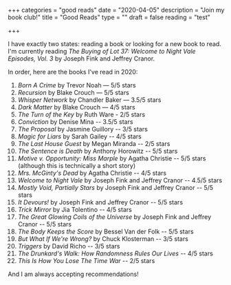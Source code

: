 +++
categories = "good reads"
date = "2020-04-05"
description = "Join my book club!"
title = "Good Reads"
type = ""
draft = false
reading = "test"

+++

I have exactly two states: reading a book or looking for a new book to read. I'm currently reading _The Buying of Lot 37: Welcome to Night Vale Episodes, Vol. 3_ by Joseph Fink and Jeffrey Cranor.

In order, here are the books I've read in 2020:

1. _Born A Crime_ by Trevor Noah — 5/5 stars  
2. _Recursion_ by Blake Crouch — 5/5 stars  
3. _Whisper Network_ by Chandler Baker — 3.5/5 stars  
4. _Dark Matter_ by Blake Crouch — 4/5 stars  
5. _The Turn of the Key_ by Ruth Ware - 2/5 stars  
6. _Conviction_ by Denise Mina -- 3.5/5 stars  
7. _The Proposal_ by Jasmine Guillory -- 3/5 stars  
8. _Magic for Liars_ by Sarah Gailey -- 4/5 stars  
9. _The Last House Guest_ by Megan Miranda -- 2/5 stars  
10. _The Sentence is Death_ by Anthony Horowitz -- 5/5 stars  
11. _Motive v. Opportunity: Miss Marple_ by Agatha Christie -- 5/5 stars (although this is technically a short story)  
12. _Mrs. McGinty's Dead_ by Agatha Christie -- 4/5 stars  
13. _Welcome to Night Vale_ by Joseph Fink and Jeffrey Cranor -- 4.5/5 stars  
14. _Mostly Void, Partially Stars_  by Joseph Fink and Jeffrey Cranor -- 5/5 stars  
15. _It Devours!_  by Joseph Fink and Jeffrey Cranor -- 5/5 stars  
16. _Trick Mirror_ by Jia Tolentino -- 4/5 stars
17. _The Great Glowing Coils of the Universe_  by Joseph Fink and Jeffrey Cranor -- 5/5 stars  
18.  _The Body Keeps the Score_ by Bessel Van der Folk -- 5/5 stars  
19. _But What If We're Wrong?_ by Chuck Klosterman -- 3/5 stars  
20. _Triggers_ by David Richo -- 3/5 stars  
21. _The Drunkard's Walk: How Randomness Rules Our Lives_ -- 4/5 stars  
22. _This Is How You Lose The Time War_ -- 2/5 stars  

And I am always accepting recommendations!